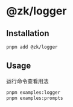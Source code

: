 # @zk/logger

## Installation

```bash
pnpm add @zk/logger
```

## Usage

运行命令查看用法

```bash
pnpm examples:logger
pnpm examples:prompts
```
